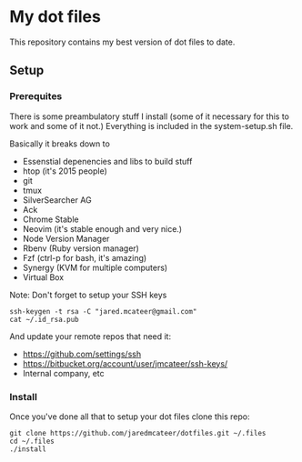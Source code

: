 My dot files
============

This repository contains my best version of dot files to date.

Setup
-----

### Prerequites

There is some preambulatory stuff I install (some of it necessary for this to
work and some of it not.) Everything is included in the system-setup.sh file.

Basically it breaks down to

* Essenstial depenencies and libs to build stuff
* htop (it's 2015 people)
* git
* tmux
* SilverSearcher AG
* Ack
* Chrome Stable
* Neovim (it's stable enough and very nice.)
* Node Version Manager
* Rbenv (Ruby version manager)
* Fzf (ctrl-p for bash, it's amazing)
* Synergy (KVM for multiple computers)
* Virtual Box

Note: Don't forget to setup your SSH keys

```
ssh-keygen -t rsa -C "jared.mcateer@gmail.com"
cat ~/.id_rsa.pub
```

And update your remote repos that need it:

* https://github.com/settings/ssh
* https://bitbucket.org/account/user/jmcateer/ssh-keys/
* Internal company, etc

### Install

Once you've done all that to setup your dot files clone this repo:

```
git clone https://github.com/jaredmcateer/dotfiles.git ~/.files
cd ~/.files
./install
```

